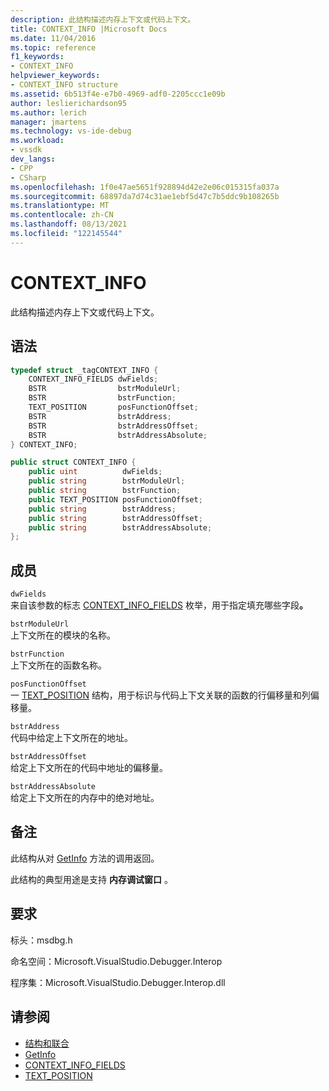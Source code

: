 ```yaml
---
description: 此结构描述内存上下文或代码上下文。
title: CONTEXT_INFO |Microsoft Docs
ms.date: 11/04/2016
ms.topic: reference
f1_keywords:
- CONTEXT_INFO
helpviewer_keywords:
- CONTEXT_INFO structure
ms.assetid: 6b513f4e-e7b0-4969-adf0-2205ccc1e09b
author: leslierichardson95
ms.author: lerich
manager: jmartens
ms.technology: vs-ide-debug
ms.workload:
- vssdk
dev_langs:
- CPP
- CSharp
ms.openlocfilehash: 1f0e47ae5651f928894d42e2e06c015315fa037a
ms.sourcegitcommit: 68897da7d74c31ae1ebf5d47c7b5ddc9b108265b
ms.translationtype: MT
ms.contentlocale: zh-CN
ms.lasthandoff: 08/13/2021
ms.locfileid: "122145544"
---
```

# <a name="context_info"></a>CONTEXT_INFO
此结构描述内存上下文或代码上下文。

## <a name="syntax"></a>语法

```cpp
typedef struct _tagCONTEXT_INFO {
    CONTEXT_INFO_FIELDS dwFields;
    BSTR                bstrModuleUrl;
    BSTR                bstrFunction;
    TEXT_POSITION       posFunctionOffset;
    BSTR                bstrAddress;
    BSTR                bstrAddressOffset;
    BSTR                bstrAddressAbsolute;
} CONTEXT_INFO;
```

```csharp
public struct CONTEXT_INFO {
    public uint          dwFields;
    public string        bstrModuleUrl;
    public string        bstrFunction;
    public TEXT_POSITION posFunctionOffset;
    public string        bstrAddress;
    public string        bstrAddressOffset;
    public string        bstrAddressAbsolute;
};
```

## <a name="members"></a>成员
`dwFields`\
来自该参数的标志 [CONTEXT_INFO_FIELDS](../../../extensibility/debugger/reference/context-info-fields.md) 枚举，用于指定填充哪些字段<strong>。</strong>

`bstrModuleUrl`\
上下文所在的模块的名称。

`bstrFunction`\
上下文所在的函数名称。

`posFunctionOffset`\
一 [TEXT_POSITION](../../../extensibility/debugger/reference/text-position.md) 结构，用于标识与代码上下文关联的函数的行偏移量和列偏移量。

`bstrAddress`\
代码中给定上下文所在的地址。

`bstrAddressOffset`\
给定上下文所在的代码中地址的偏移量。

`bstrAddressAbsolute`\
给定上下文所在的内存中的绝对地址。

## <a name="remarks"></a>备注
此结构从对 [GetInfo](../../../extensibility/debugger/reference/idebugmemorycontext2-getinfo.md) 方法的调用返回。

此结构的典型用途是支持 **内存调试窗口** 。

## <a name="requirements"></a>要求
标头：msdbg.h

命名空间：Microsoft.VisualStudio.Debugger.Interop

程序集：Microsoft.VisualStudio.Debugger.Interop.dll

## <a name="see-also"></a>请参阅
- [结构和联合](../../../extensibility/debugger/reference/structures-and-unions.md)
- [GetInfo](../../../extensibility/debugger/reference/idebugmemorycontext2-getinfo.md)
- [CONTEXT_INFO_FIELDS](../../../extensibility/debugger/reference/context-info-fields.md)
- [TEXT_POSITION](../../../extensibility/debugger/reference/text-position.md)
